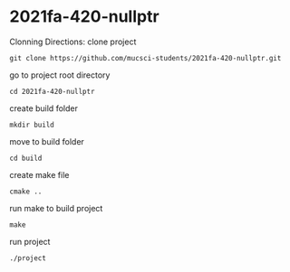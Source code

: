 # 2021fa-420-nullptr
Clonning Directions: 
clone project 
```
git clone https://github.com/mucsci-students/2021fa-420-nullptr.git
```
go to project root directory 
```
cd 2021fa-420-nullptr
```
create build folder
```
mkdir build
```
move to build folder
```
cd build
````
create make file 
```
cmake ..
```
run make to build project
```
make
```
run project 
```
./project
```
